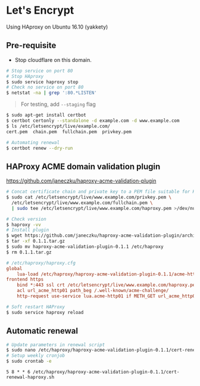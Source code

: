 # Let's Encrypt

Using HAproxy on Ubuntu 16.10 (yakkety)

## Pre-requisite
- Stop cloudflare on this domain.

```bash
# Stop service on port 80
# Stop HAproxy
$ sudo service haproxy stop
# Check no service on port 80
$ netstat -na | grep ':80.*LISTEN'
```

> For testing, add `--staging` flag

```bash
$ sudo apt-get install certbot 
$ certbot certonly --standalone -d example.com -d www.example.com
$ ls /etc/letsencrypt/live/example.com/
cert.pem  chain.pem  fullchain.pem  privkey.pem

# Automating renewal
$ certbot renew --dry-run 
```

## HAProxy ACME domain validation plugin

https://github.com/janeczku/haproxy-acme-validation-plugin

```bash
# Concat certificate chain and private key to a PEM file suitable for HAProxy
$ sudo cat /etc/letsencrypt/live/www.example.com/privkey.pem \
  /etc/letsencrypt/live/www.example.com/fullchain.pem \
  | sudo tee /etc/letsencrypt/live/www.example.com/haproxy.pem >/dev/null
```
```bash
# Check version
$ haproxy -vv
# Install plugin
$ wget https://github.com/janeczku/haproxy-acme-validation-plugin/archive/0.1.1.tar.gz
$ tar -xf 0.1.1.tar.gz
$ sudo mv haproxy-acme-validation-plugin-0.1.1 /etc/haproxy
$ rm 0.1.1.tar.gz
```
```cfg
# /etc/haproxy/haproxy.cfg
global
    lua-load /etc/haproxy/haproxy-acme-validation-plugin-0.1.1/acme-http01-webroot.lua
frontend https
    bind *:443 ssl crt /etc/letsencrypt/live/www.example.com/haproxy.pem
    acl url_acme_http01 path_beg /.well-known/acme-challenge/
    http-request use-service lua.acme-http01 if METH_GET url_acme_http01
```
```bash
# Soft restart HAProxy
$ sudo service haproxy reload
```

## Automatic renewal

```bash
# Update parameters in renewal script
$ sudo nano /etc/haproxy/haproxy-acme-validation-plugin-0.1.1/cert-renewal-haproxy.sh
# Setup weekly cronjob
$ sudo crontab -e
```
```
5 8 * * 6 /etc/haproxy/haproxy-acme-validation-plugin-0.1.1/cert-renewal-haproxy.sh
```
